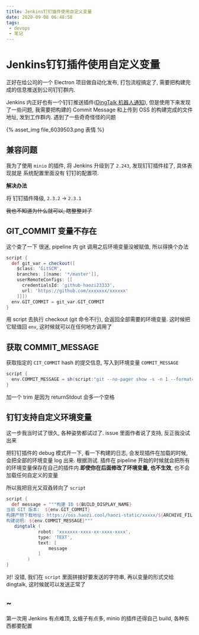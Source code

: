 ```yaml
---
title: Jenkins钉钉插件使用自定义变量
date: 2020-09-08 06:48:58
tags:
 - devops
 - 笔记
---
```




# Jenkins钉钉插件使用自定义变量

正好在给公司的一个 Electron 项目做自动化发布, 打包流程搞定了, 需要把构建完成的信息推送到公司钉钉群内. 

Jenkins 内正好也有一个钉钉推送插件([DingTalk 机器人通知](https://plugins.jenkins.io/dingding-notifications/)), 但是使用下来发现了一些问题, 我需要把构建的 Commit Message 和上传到 OSS 的构建完成的文件地址, 发到工作群内. 遇到了一些奇奇怪怪的问题



{% asset_img file_6039503.png 表情 %}



<!--more-->

## 兼容问题

我为了使用 `minio` 的插件, 将 Jenkins 升级到了 `2.243`, 发现钉钉插件挂了, 具体表现就是 系统配置里面没有 钉钉的配置项.

**解决办法**

将 钉钉插件降级,  `2.3.2` -> `2.3.1`

~~我也不知道为什么就可以, 瞎整整对了~~



## GIT_COMMIT 变量不存在

这个查了一下 很迷, pipeline 内 git 调用之后环境变量没被赋值, 所以得换个办法



```groovy
script {
  def git_var = checkout([
    $class: 'GitSCM',
    branches: [[name: '*/master']],
    userRemoteConfigs: [[
      credentialsId: 'github-haozi23333',
      url: 'https://github.com/xxxxxxx/xxxxxx'
    ]]])
  env.GIT_COMMIT = git_var.GIT_COMMIT
}
```

用 script 去执行 checkout (git 命令不行), 会返回全部需要的环境变量.  这时候把它赋值回 `env`, 这时候就可以在任何地方调用了



## 获取 COMMIT_MESSAGE

获取指定的 `CIT_COMMIT` hash 的提交信息, 写入到环境变量 `COMMIT_MESSAGE`

```groovy
script {
  env.COMMIT_MESSAGE = sh(script:"git --no-pager show -s -n 1 --format='%B' ${GIT_COMMIT}", returnStdout: true).trim()
}
```

加一个 trim 是因为 returnStdout 会多一个空格 

## 钉钉支持自定义环境变量

这一步我当时试了很久, 各种姿势都试过了. issue 里面作者说了支持, 反正我没试出来

把钉钉插件的 debug 模式开一下, 看一下构建的日志, 会发现插件在加载的时候, 会把全部的环境变量 log 出来. 根据测试. 插件在 pipeline 开始的时候就会把所有的环境变量保存在自己的插件内.**即使你在后面修改了环境变量, 也不生效**, 也不会加载任何自定义的变量

所以我把目光又双叒转向了 `script`

```groovy
script {
  def message = """构建 ID ${BUILD_DISPLAY_NAME}
当前 GIT 版本:  ${env.GIT_COMMIT}
构建产物下载地址: https://oss.haozi.cool/haozi-static/xxxxx/${ARCHIVE_FILENAME}
构建说明: ${env.COMMIT_MESSAGE}"""
   dingtalk (
            robot: 'xxxxxxx-xxxx-xx-xxxx-xxxx',
            type: 'TEXT',
            text: [
                message
            ]
        )
}
```

对! 没错, 我们在 `script` 里面拼接好要发送的字符串, 再以变量的形式交给 dingtalk, 这时候就可以发送正常了


## ~
第一次用 Jenkins 有点难顶, 幺蛾子有点多, minio 的插件还得自己 build, 各种东西都要配置
